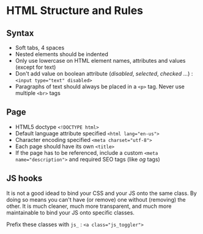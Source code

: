 # HTML Structure and Rules

## Syntax

- Soft tabs, 4 spaces
- Nested elements should be indented
- Only use lowercase on HTML element names, attributes and values (except for text)
- Don't add value on boolean attribute (_disabled_, _selected_, _checked_ ...) : `<input type="text" disabled>`
- Paragraphs of text should always be placed in a `<p>` tag. Never use multiple `<br>` tags

## Page

- HTML5 doctype `<!DOCTYPE html>`
- Default language attribute specified `<html lang="en-us">`
- Character encoding specified `<meta charset="utf-8">`
- Each page should have its own `<title>`
- If the page has to be referenced, include a custom `<meta name="description">` and required SEO tags (like _og_ tags)

## JS hooks

It is not a good idead to bind your CSS and your JS onto the same class. By doing so means you can't have (or remove) one without (removing) the other. It is much cleaner, much more transparent, and much more maintainable to bind your JS onto specific classes.

Prefix these classes with `js_` : `<a class="js_toggler">`
